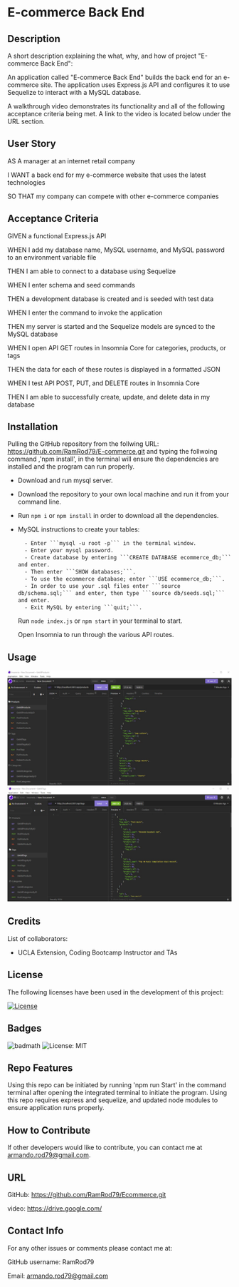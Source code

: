 # E-commerce Back End 

## Description

A short description explaining the what, why, and how of project "E-commerce Back End":

An application called "E-commerce Back End" builds the back end for an e-commerce site. The application uses Express.js API and configures it to use Sequelize to interact with a MySQL database.

A walkthrough video demonstrates its functionality and all of the following acceptance criteria being met. A link to the video is located below under the URL section.

## User Story

AS A manager at an internet retail company

I WANT a back end for my e-commerce website that uses the latest technologies

SO THAT my company can compete with other e-commerce companies

## Acceptance Criteria

GIVEN a functional Express.js API

WHEN I add my database name, MySQL username, and MySQL password to an environment variable file

THEN I am able to connect to a database using Sequelize

WHEN I enter schema and seed commands

THEN a development database is created and is seeded with test data

WHEN I enter the command to invoke the application

THEN my server is started and the Sequelize models are synced to the MySQL database

WHEN I open API GET routes in Insomnia Core for categories, products, or tags

THEN the data for each of these routes is displayed in a formatted JSON

WHEN I test API POST, PUT, and DELETE routes in Insomnia Core

THEN I am able to successfully create, update, and delete data in my database


## Installation

Pulling the GitHub repository from the follwing URL: https://github.com/RamRod79/E-commerce.git and typing the follwoing command ,'npm install', in the terminal will ensure the dependencies are installed and the program can run properly.

- Download and run mysql server.

- Download the repository to your own local machine and run it from your command line.

- Run ```npm i``` or ```npm install``` in order to download all the dependencies.

- MySQL instructions to create your tables:

        - Enter ```mysql -u root -p``` in the terminal window.
        - Enter your mysql password. 
        - Create database by entering ```CREATE DATABASE ecommerce_db;``` and enter.
        - Then enter ```SHOW databases;```.
        - To use the ecommerce database; enter ```USE ecommerce_db;```.
        - In order to use your .sql files enter ```source db/schema.sql;``` and enter, then type ```source db/seeds.sql;``` and enter.
        - Exit MySQL by entering ```quit;```.
  
  Run ```node index.js``` or ```npm start``` in your terminal to start.

  Open Insomnia to run through the various API routes.

## Usage

![Screenshot of app being used.](./assets/images/Screenshot01.jpg)
![Screenshot of app being used.](./assets/images/Screenshot02.jpg)

## Credits

List of collaborators:

- UCLA Extension, Coding Bootcamp Instructor and TAs

## License

The following licenses have been used in the development of this project:

[![License](https://img.shields.io/badge/License-MIT-success)](https://opensource.org/licenses/MIT)

## Badges

![badmath](https://img.shields.io/github/languages/top/lernantino/badmath)
![License: MIT](https://img.shields.io/badge/License-MIT-success)

## Repo Features

Using this repo can be initiated by running 'npm run Start' in the command terminal after opening the integrated terminal to initiate the program. Using this repo requires express and sequelize, and updated node modules to ensure application runs properly.

## How to Contribute

If other developers would like to contribute, you can contact me at armando.rod79@gmail.com.

## URL
GitHub: https://github.com/RamRod79/Ecommerce.git

video: https://drive.google.com/

## Contact Info

For any other issues or comments please contact me at:

GitHub username: RamRod79

Email: armando.rod79@gmail.com